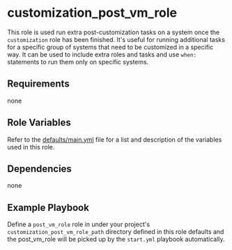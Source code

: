 # customization_post_vm_role

This role is used run extra post-customization tasks on a system once the `customization` role has been finished. It's useful for running additional tasks for a specific group of systems that need to be customized in a specific way. It can be used to include extra roles and tasks and use `when:` statements to run them only on specific systems.

## Requirements

none

## Role Variables

Refer to the [defaults/main.yml](https://github.com/novateams/nova.core/blob/main/nova/core/roles/customization_post_vm_role/defaults/main.yml) file for a list and description of the variables used in this role.

## Dependencies

none

## Example Playbook

Define a `post_vm_role` role in under your project's `customization_post_vm_role_path` directory defined in this role defaults and the post_vm_role will be picked up by the `start.yml` playbook automatically.
